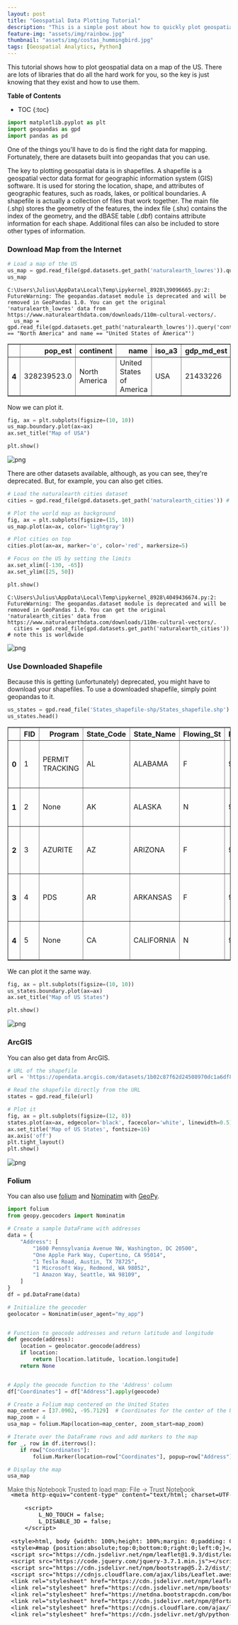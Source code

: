 ```yaml
---
layout: post
title: "Geospatial Data Plotting Tutorial"
description: "This is a simple post about how to quickly plot geospatial data"
feature-img: "assets/img/rainbow.jpg"
thumbnail: "assets/img/costas_hummingbird.jpg"
tags: [Geospatial Analytics, Python]
---
```


This tutorial shows how to plot geospatial data on a map of the US. There are lots of libraries that do all the hard work for you, so the key is just knowing that they exist and how to use them.

<b>Table of Contents</b>
* TOC
{:toc}


```python
import matplotlib.pyplot as plt
import geopandas as gpd
import pandas as pd
```

One of the things you'll have to do is find the right data for mapping. Fortunately, there are datasets built into geopandas that you can use.

The key to plotting geospatial data is in shapefiles. A shapefile is a geospatial vector data format for geographic information system (GIS) software. It is used for storing the location, shape, and attributes of geographic features, such as roads, lakes, or political boundaries. A shapefile is actually a collection of files that work together. The main file (.shp) stores the geometry of the features, the index file (.shx) contains the index of the geometry, and the dBASE table (.dbf) contains attribute information for each shape. Additional files can also be included to store other types of information.

### Download Map from the Internet


```python
# Load a map of the US
us_map = gpd.read_file(gpd.datasets.get_path('naturalearth_lowres')).query('continent == "North America" and name == "United States of America"')
us_map
```

    C:\Users\Julius\AppData\Local\Temp\ipykernel_8928\39096665.py:2: FutureWarning: The geopandas.dataset module is deprecated and will be removed in GeoPandas 1.0. You can get the original 'naturalearth_lowres' data from https://www.naturalearthdata.com/downloads/110m-cultural-vectors/.
      us_map = gpd.read_file(gpd.datasets.get_path('naturalearth_lowres')).query('continent == "North America" and name == "United States of America"')
    




<div>
<style scoped>
    .dataframe tbody tr th:only-of-type {
        vertical-align: middle;
    }

    .dataframe tbody tr th {
        vertical-align: top;
    }

    .dataframe thead th {
        text-align: right;
    }
</style>
<table border="1" class="dataframe">
  <thead>
    <tr style="text-align: right;">
      <th></th>
      <th>pop_est</th>
      <th>continent</th>
      <th>name</th>
      <th>iso_a3</th>
      <th>gdp_md_est</th>
      <th>geometry</th>
    </tr>
  </thead>
  <tbody>
    <tr>
      <th>4</th>
      <td>328239523.0</td>
      <td>North America</td>
      <td>United States of America</td>
      <td>USA</td>
      <td>21433226</td>
      <td>MULTIPOLYGON (((-122.84000 49.00000, -120.0000...</td>
    </tr>
  </tbody>
</table>
</div>



Now we can plot it.


```python
fig, ax = plt.subplots(figsize=(10, 10))
us_map.boundary.plot(ax=ax)
ax.set_title("Map of USA")

plt.show()
```


    
![png](2024-04-03-geospatial-data-plotting-tutorial_files/2024-04-03-geospatial-data-plotting-tutorial_7_0.png)
    


There are other datasets available, although, as you can see, they're deprecated. But, for example, you can also get cities.


```python
# Load the naturalearth cities dataset
cities = gpd.read_file(gpd.datasets.get_path('naturalearth_cities')) # note this is worldwide

# Plot the world map as background
fig, ax = plt.subplots(figsize=(15, 10))
us_map.plot(ax=ax, color='lightgray')

# Plot cities on top
cities.plot(ax=ax, marker='o', color='red', markersize=5)

# Focus on the US by setting the limits
ax.set_xlim([-130, -65])
ax.set_ylim([25, 50])

plt.show()
```

    C:\Users\Julius\AppData\Local\Temp\ipykernel_8928\4049436674.py:2: FutureWarning: The geopandas.dataset module is deprecated and will be removed in GeoPandas 1.0. You can get the original 'naturalearth_cities' data from https://www.naturalearthdata.com/downloads/110m-cultural-vectors/.
      cities = gpd.read_file(gpd.datasets.get_path('naturalearth_cities')) # note this is worldwide
    


    
![png](2024-04-03-geospatial-data-plotting-tutorial_files/2024-04-03-geospatial-data-plotting-tutorial_9_1.png)
    


### Use Downloaded Shapefile

Because this is getting (unfortunately) deprecated, you might have to download your shapefiles. To use a downloaded shapefile, simply point geopandas to it.


```python
us_states = gpd.read_file('States_shapefile-shp/States_shapefile.shp')
us_states.head()
```




<div>
<style scoped>
    .dataframe tbody tr th:only-of-type {
        vertical-align: middle;
    }

    .dataframe tbody tr th {
        vertical-align: top;
    }

    .dataframe thead th {
        text-align: right;
    }
</style>
<table border="1" class="dataframe">
  <thead>
    <tr style="text-align: right;">
      <th></th>
      <th>FID</th>
      <th>Program</th>
      <th>State_Code</th>
      <th>State_Name</th>
      <th>Flowing_St</th>
      <th>FID_1</th>
      <th>geometry</th>
    </tr>
  </thead>
  <tbody>
    <tr>
      <th>0</th>
      <td>1</td>
      <td>PERMIT TRACKING</td>
      <td>AL</td>
      <td>ALABAMA</td>
      <td>F</td>
      <td>919</td>
      <td>POLYGON ((-85.07007 31.98070, -85.11515 31.907...</td>
    </tr>
    <tr>
      <th>1</th>
      <td>2</td>
      <td>None</td>
      <td>AK</td>
      <td>ALASKA</td>
      <td>N</td>
      <td>920</td>
      <td>MULTIPOLYGON (((-161.33379 58.73325, -161.3824...</td>
    </tr>
    <tr>
      <th>2</th>
      <td>3</td>
      <td>AZURITE</td>
      <td>AZ</td>
      <td>ARIZONA</td>
      <td>F</td>
      <td>921</td>
      <td>POLYGON ((-114.52063 33.02771, -114.55909 33.0...</td>
    </tr>
    <tr>
      <th>3</th>
      <td>4</td>
      <td>PDS</td>
      <td>AR</td>
      <td>ARKANSAS</td>
      <td>F</td>
      <td>922</td>
      <td>POLYGON ((-94.46169 34.19677, -94.45262 34.508...</td>
    </tr>
    <tr>
      <th>4</th>
      <td>5</td>
      <td>None</td>
      <td>CA</td>
      <td>CALIFORNIA</td>
      <td>N</td>
      <td>923</td>
      <td>MULTIPOLYGON (((-121.66522 38.16929, -121.7823...</td>
    </tr>
  </tbody>
</table>
</div>



We can plot it the same way.


```python
fig, ax = plt.subplots(figsize=(10, 10))
us_states.boundary.plot(ax=ax)
ax.set_title("Map of US States")

plt.show()
```


    
![png](2024-04-03-geospatial-data-plotting-tutorial_files/2024-04-03-geospatial-data-plotting-tutorial_14_0.png)
    


### ArcGIS

You can also get data from ArcGIS.


```python
# URL of the shapefile
url = 'https://opendata.arcgis.com/datasets/1b02c87f62d24508970dc1a6df80c98e_0.zip'

# Read the shapefile directly from the URL
states = gpd.read_file(url)

# Plot it
fig, ax = plt.subplots(figsize=(12, 8))
states.plot(ax=ax, edgecolor='black', facecolor='white', linewidth=0.5)
ax.set_title('Map of US States', fontsize=16)
ax.axis('off')
plt.tight_layout()
plt.show()
```


    
![png](2024-04-03-geospatial-data-plotting-tutorial_files/2024-04-03-geospatial-data-plotting-tutorial_17_0.png)
    


### Folium

You can also use [folium](https://python-visualization.github.io/folium/latest/) and [Nominatim](https://nominatim.org/) with [GeoPy](https://geopy.readthedocs.io/en/stable/).


```python
import folium
from geopy.geocoders import Nominatim
```


```python
# Create a sample DataFrame with addresses
data = {
    "Address": [
        "1600 Pennsylvania Avenue NW, Washington, DC 20500",
        "One Apple Park Way, Cupertino, CA 95014",
        "1 Tesla Road, Austin, TX 78725",
        "1 Microsoft Way, Redmond, WA 98052",
        "1 Amazon Way, Seattle, WA 98109",
    ]
}
df = pd.DataFrame(data)

# Initialize the geocoder
geolocator = Nominatim(user_agent="my_app")


# Function to geocode addresses and return latitude and longitude
def geocode(address):
    location = geolocator.geocode(address)
    if location:
        return [location.latitude, location.longitude]
    return None


# Apply the geocode function to the 'Address' column
df["Coordinates"] = df["Address"].apply(geocode)

# Create a Folium map centered on the United States
map_center = [37.0902, -95.7129]  # Coordinates for the center of the US
map_zoom = 4
usa_map = folium.Map(location=map_center, zoom_start=map_zoom)

# Iterate over the DataFrame rows and add markers to the map
for _, row in df.iterrows():
    if row["Coordinates"]:
        folium.Marker(location=row["Coordinates"], popup=row["Address"]).add_to(usa_map)

# Display the map
usa_map
```




<div style="width:100%;"><div style="position:relative;width:100%;height:0;padding-bottom:60%;"><span style="color:#565656">Make this Notebook Trusted to load map: File -> Trust Notebook</span><iframe srcdoc="&lt;!DOCTYPE html&gt;
&lt;html&gt;
&lt;head&gt;

    &lt;meta http-equiv=&quot;content-type&quot; content=&quot;text/html; charset=UTF-8&quot; /&gt;

        &lt;script&gt;
            L_NO_TOUCH = false;
            L_DISABLE_3D = false;
        &lt;/script&gt;

    &lt;style&gt;html, body {width: 100%;height: 100%;margin: 0;padding: 0;}&lt;/style&gt;
    &lt;style&gt;#map {position:absolute;top:0;bottom:0;right:0;left:0;}&lt;/style&gt;
    &lt;script src=&quot;https://cdn.jsdelivr.net/npm/leaflet@1.9.3/dist/leaflet.js&quot;&gt;&lt;/script&gt;
    &lt;script src=&quot;https://code.jquery.com/jquery-3.7.1.min.js&quot;&gt;&lt;/script&gt;
    &lt;script src=&quot;https://cdn.jsdelivr.net/npm/bootstrap@5.2.2/dist/js/bootstrap.bundle.min.js&quot;&gt;&lt;/script&gt;
    &lt;script src=&quot;https://cdnjs.cloudflare.com/ajax/libs/Leaflet.awesome-markers/2.0.2/leaflet.awesome-markers.js&quot;&gt;&lt;/script&gt;
    &lt;link rel=&quot;stylesheet&quot; href=&quot;https://cdn.jsdelivr.net/npm/leaflet@1.9.3/dist/leaflet.css&quot;/&gt;
    &lt;link rel=&quot;stylesheet&quot; href=&quot;https://cdn.jsdelivr.net/npm/bootstrap@5.2.2/dist/css/bootstrap.min.css&quot;/&gt;
    &lt;link rel=&quot;stylesheet&quot; href=&quot;https://netdna.bootstrapcdn.com/bootstrap/3.0.0/css/bootstrap.min.css&quot;/&gt;
    &lt;link rel=&quot;stylesheet&quot; href=&quot;https://cdn.jsdelivr.net/npm/@fortawesome/fontawesome-free@6.2.0/css/all.min.css&quot;/&gt;
    &lt;link rel=&quot;stylesheet&quot; href=&quot;https://cdnjs.cloudflare.com/ajax/libs/Leaflet.awesome-markers/2.0.2/leaflet.awesome-markers.css&quot;/&gt;
    &lt;link rel=&quot;stylesheet&quot; href=&quot;https://cdn.jsdelivr.net/gh/python-visualization/folium/folium/templates/leaflet.awesome.rotate.min.css&quot;/&gt;

            &lt;meta name=&quot;viewport&quot; content=&quot;width=device-width,
                initial-scale=1.0, maximum-scale=1.0, user-scalable=no&quot; /&gt;
            &lt;style&gt;
                #map_bbca9871f8989016399e55057840e95c {
                    position: relative;
                    width: 100.0%;
                    height: 100.0%;
                    left: 0.0%;
                    top: 0.0%;
                }
                .leaflet-container { font-size: 1rem; }
            &lt;/style&gt;

&lt;/head&gt;
&lt;body&gt;


            &lt;div class=&quot;folium-map&quot; id=&quot;map_bbca9871f8989016399e55057840e95c&quot; &gt;&lt;/div&gt;

&lt;/body&gt;
&lt;script&gt;


            var map_bbca9871f8989016399e55057840e95c = L.map(
                &quot;map_bbca9871f8989016399e55057840e95c&quot;,
                {
                    center: [37.0902, -95.7129],
                    crs: L.CRS.EPSG3857,
                    zoom: 4,
                    zoomControl: true,
                    preferCanvas: false,
                }
            );





            var tile_layer_cc4855f2497b4cb70d55ba83c21e5b31 = L.tileLayer(
                &quot;https://tile.openstreetmap.org/{z}/{x}/{y}.png&quot;,
                {&quot;attribution&quot;: &quot;\u0026copy; \u003ca href=\&quot;https://www.openstreetmap.org/copyright\&quot;\u003eOpenStreetMap\u003c/a\u003e contributors&quot;, &quot;detectRetina&quot;: false, &quot;maxNativeZoom&quot;: 19, &quot;maxZoom&quot;: 19, &quot;minZoom&quot;: 0, &quot;noWrap&quot;: false, &quot;opacity&quot;: 1, &quot;subdomains&quot;: &quot;abc&quot;, &quot;tms&quot;: false}
            );


            tile_layer_cc4855f2497b4cb70d55ba83c21e5b31.addTo(map_bbca9871f8989016399e55057840e95c);


            var marker_51be92cdc6234b02a49e734ed01a1815 = L.marker(
                [38.897699700000004, -77.03655315],
                {}
            ).addTo(map_bbca9871f8989016399e55057840e95c);


        var popup_918f53d7e9d408ae4c7002928d4a140b = L.popup({&quot;maxWidth&quot;: &quot;100%&quot;});



                var html_948f72f860e396d2a17b7b207bb48fab = $(`&lt;div id=&quot;html_948f72f860e396d2a17b7b207bb48fab&quot; style=&quot;width: 100.0%; height: 100.0%;&quot;&gt;1600 Pennsylvania Avenue NW, Washington, DC 20500&lt;/div&gt;`)[0];
                popup_918f53d7e9d408ae4c7002928d4a140b.setContent(html_948f72f860e396d2a17b7b207bb48fab);



        marker_51be92cdc6234b02a49e734ed01a1815.bindPopup(popup_918f53d7e9d408ae4c7002928d4a140b)
        ;




            var marker_d04f75af40ed8cc743761e3dd4d736ab = L.marker(
                [30.2229058, -97.61874768293302],
                {}
            ).addTo(map_bbca9871f8989016399e55057840e95c);


        var popup_0e8060814106ffd2676ac2d6113f9c23 = L.popup({&quot;maxWidth&quot;: &quot;100%&quot;});



                var html_9f5998369c90261ad54ac72b616e1c44 = $(`&lt;div id=&quot;html_9f5998369c90261ad54ac72b616e1c44&quot; style=&quot;width: 100.0%; height: 100.0%;&quot;&gt;1 Tesla Road, Austin, TX 78725&lt;/div&gt;`)[0];
                popup_0e8060814106ffd2676ac2d6113f9c23.setContent(html_9f5998369c90261ad54ac72b616e1c44);



        marker_d04f75af40ed8cc743761e3dd4d736ab.bindPopup(popup_0e8060814106ffd2676ac2d6113f9c23)
        ;




            var marker_bb7a5ec29ed6a4ae439ae70f0678ba64 = L.marker(
                [47.6411346, -122.12676761148089],
                {}
            ).addTo(map_bbca9871f8989016399e55057840e95c);


        var popup_534741df466fd44f15ca17842cc0eddc = L.popup({&quot;maxWidth&quot;: &quot;100%&quot;});



                var html_64817f622236557387236e61b710e32a = $(`&lt;div id=&quot;html_64817f622236557387236e61b710e32a&quot; style=&quot;width: 100.0%; height: 100.0%;&quot;&gt;1 Microsoft Way, Redmond, WA 98052&lt;/div&gt;`)[0];
                popup_534741df466fd44f15ca17842cc0eddc.setContent(html_64817f622236557387236e61b710e32a);



        marker_bb7a5ec29ed6a4ae439ae70f0678ba64.bindPopup(popup_534741df466fd44f15ca17842cc0eddc)
        ;



&lt;/script&gt;
&lt;/html&gt;" style="position:absolute;width:100%;height:100%;left:0;top:0;border:none !important;" allowfullscreen webkitallowfullscreen mozallowfullscreen></iframe></div></div>



### Contextily

Another option is to use [contextily](https://contextily.readthedocs.io/en/latest/).


```python
import contextily as ctx

# Ensure the CRS is compatible with web tile services
us_states_crs = us_states.to_crs(epsg=3857)

ax = us_states_crs.plot(figsize=(10, 10), alpha=0.5, edgecolor='k')
ctx.add_basemap(ax)
plt.show()

```


    
![png](2024-04-03-geospatial-data-plotting-tutorial_files/2024-04-03-geospatial-data-plotting-tutorial_24_0.png)
    

